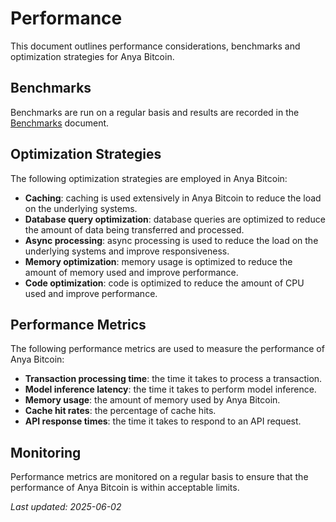 # Performance

This document outlines performance considerations, benchmarks and optimization strategies for Anya Bitcoin.

## Benchmarks

Benchmarks are run on a regular basis and results are recorded in the [Benchmarks](benchmarks.md) document.

## Optimization Strategies

The following optimization strategies are employed in Anya Bitcoin:

- **Caching**: caching is used extensively in Anya Bitcoin to reduce the load on the underlying systems.
- **Database query optimization**: database queries are optimized to reduce the amount of data being transferred and processed.
- **Async processing**: async processing is used to reduce the load on the underlying systems and improve responsiveness.
- **Memory optimization**: memory usage is optimized to reduce the amount of memory used and improve performance.
- **Code optimization**: code is optimized to reduce the amount of CPU used and improve performance.

## Performance Metrics

The following performance metrics are used to measure the performance of Anya Bitcoin:

- **Transaction processing time**: the time it takes to process a transaction.
- **Model inference latency**: the time it takes to perform model inference.
- **Memory usage**: the amount of memory used by Anya Bitcoin.
- **Cache hit rates**: the percentage of cache hits.
- **API response times**: the time it takes to respond to an API request.

## Monitoring

Performance metrics are monitored on a regular basis to ensure that the performance of Anya Bitcoin is within acceptable limits.

*Last updated: 2025-06-02*
